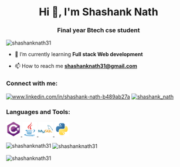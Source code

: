 
<h1 align="center">Hi 👋, I'm Shashank Nath</h1>
<h3 align="center">Final year Btech cse student</h3>



<p align="left"> <img src="https://komarev.com/ghpvc/?username=shashanknath31&label=Profile%20views&color=0e75b6&style=flat" alt="shashanknath31" /> </p>

- 🌱 I’m currently learning **Full stack Web development**

- 📫 How to reach me **shashanknath31@gmail.com**

<h3 align="left">Connect with me:</h3>
<p align="left">
<a href="https://linkedin.com/in/www.linkedin.com/in/shashank-nath-b489ab27a" target="blank"><img align="center" src="https://raw.githubusercontent.com/rahuldkjain/github-profile-readme-generator/master/src/images/icons/Social/linked-in-alt.svg" alt="www.linkedin.com/in/shashank-nath-b489ab27a" height="30" width="40" /></a>
<a href="https://instagram.com/shashank_nath" target="blank"><img align="center" src="https://raw.githubusercontent.com/rahuldkjain/github-profile-readme-generator/master/src/images/icons/Social/instagram.svg" alt="shashank_nath" height="30" width="40" /></a>
</p>

<h3 align="left">Languages and Tools:</h3>
<p align="left"> <a href="https://www.w3schools.com/cs/" target="_blank" rel="noreferrer"> <img src="https://raw.githubusercontent.com/devicons/devicon/master/icons/csharp/csharp-original.svg" alt="csharp" width="40" height="40"/> </a> <a href="https://www.java.com" target="_blank" rel="noreferrer"> <img src="https://raw.githubusercontent.com/devicons/devicon/master/icons/java/java-original.svg" alt="java" width="40" height="40"/> </a> <a href="https://www.mysql.com/" target="_blank" rel="noreferrer"> <img src="https://raw.githubusercontent.com/devicons/devicon/master/icons/mysql/mysql-original-wordmark.svg" alt="mysql" width="40" height="40"/> </a> <a href="https://www.python.org" target="_blank" rel="noreferrer"> <img src="https://raw.githubusercontent.com/devicons/devicon/master/icons/python/python-original.svg" alt="python" width="40" height="40"/> </a> </p>

<p><img align="left" src="https://github-readme-stats.vercel.app/api/top-langs?username=shashanknath31&show_icons=true&locale=en&layout=compact" alt="shashanknath31" /></p>

<p>&nbsp;<img align="center" src="https://github-readme-stats.vercel.app/api?username=shashanknath31&show_icons=true&locale=en" alt="shashanknath31" /></p>

<p><img align="center" src="https://github-readme-streak-stats.herokuapp.com/?user=shashanknath31&" alt="shashanknath31" /></p>
